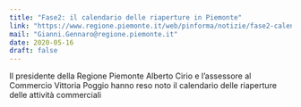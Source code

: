 ```yaml
---
title: "Fase2: il calendario delle riaperture in Piemonte"
link: "https://www.regione.piemonte.it/web/pinforma/notizie/fase2-calendario-delle-riaperture-piemonte"
mail: "Gianni.Gennaro@regione.piemonte.it"
date: 2020-05-16
draft: false
---
```


Il presidente della Regione Piemonte Alberto Cirio e l’assessore al Commercio Vittoria Poggio hanno reso noto il calendario delle riaperture delle attività commerciali

 